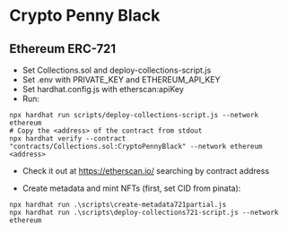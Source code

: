 # Crypto Penny Black
## Ethereum ERC-721 
- Set Collections.sol and deploy-collections-script.js
- Set .env with PRIVATE_KEY and ETHEREUM_API_KEY
- Set hardhat.config.js with etherscan:apiKey
- Run:
```shell
npx hardhat run scripts/deploy-collections-script.js --network ethereum
# Copy the <address> of the contract from stdout
npx hardhat verify --contract "contracts/Collections.sol:CryptoPennyBlack" --network ethereum <address>
```
- Check it out at https://etherscan.io/ searching by contract address

- Create metadata and mint NFTs (first, set CID from pinata):
```shell
npx hardhat run .\scripts\create-metadata721partial.js
npx hardhat run .\scripts\deploy-collections721-script.js --network ethereum
```
